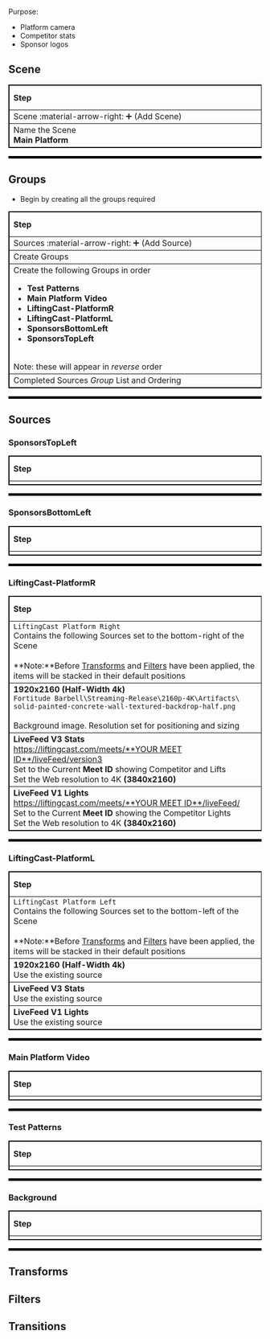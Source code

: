 Purpose:

- Platform camera
- Competitor stats
- Sponsor logos

## Scene
<style>
table, th, td {
  border: 1px solid black;
}
</style>
|  <div style="width:500px">Step</div>                       |             OBS ScreenShot                |
|:-----------------------------------------------------------|:-----------------------------------------:|
| Scene :material-arrow-right: :heavy_plus_sign: (Add Scene) | ![](artifacts/scenes/new-scene.png)       |
| Name the Scene <br><b>Main Platform</b>                    | ![](artifacts/scenes/main-platform/mp-scene-name.png)  |

<hr style="border:2px solid black">

## Groups

- Begin by creating all the groups required

| <div style="width:500px">Step</div>                               |        OBS Screenshot                                            |
|:------------------------------------------------------------------|:----------------------------------------------------------------:|
| Sources :material-arrow-right: :heavy_plus_sign:  (Add Source)    | ![](artifacts/scenes/new-sources.png)                            |
| Create Groups                                                     | ![](artifacts/scenes/sources-new-group.png)                      |
| Create the following Groups in order <b><br><ul>  <li>Test Patterns</li><li>Main Platform Video</li><li>LiftingCast-PlatformR</li><li>LiftingCast-PlatformL</li><li>SponsorsBottomLeft</li><li>SponsorsTopLeft</li></ul></b><br>Note: these will appear in *reverse* order | ![](artifacts/scenes/general-group-name.png) |
| Completed Sources *Group* List and Ordering                       |![](artifacts/scenes/main-platform/mp-group-list.png) |

<hr style="border:2px solid black">

## Sources

### SponsorsTopLeft

| <div style="width:500px">Step</div>                               |        OBS Screenshot                                            |
|:------------------------------------------------------------------|:----------------------------------------------------------------:|
|||

<hr style="border:2px solid black">

### SponsorsBottomLeft

| <div style="width:500px">Step</div>                               |        OBS Screenshot                                            |
|:------------------------------------------------------------------|:----------------------------------------------------------------:|
|||

<hr style="border:2px solid black">

### LiftingCast-PlatformR

| <div style="width:500px">Step</div>                               |        OBS Screenshot                                            |
|:------------------------------------------------------------------|:----------------------------------------------------------------:|
| `LiftingCast Platform Right` <br> Contains the following Sources set to the bottom-right of the Scene<br><br>**Note:**Before [Transforms](#transforms) and [Filters](#filters) have been applied, the items will be stacked in their default positions |  ![](artifacts/scenes/main-platform/mp-liftingcast-platformr.png) |
| **1920x2160 (Half-Width 4k)**<br>`Fortitude Barbell\Streaming-Release\2160p-4K\Artifacts\`<br>`solid-painted-concrete-wall-textured-backdrop-half.png`<br><br>Background image. Resolution set for positioning and sizing            | ![](artifacts/scenes/sources-new-image.png)![](artifacts/scenes/main-platform/mp-source-bg-exp.png)![](artifacts/scenes/main-platform/mp-source-bg-properties.png)  |
| **LiveFeed V3 Stats**<br>[https://liftingcast.com/meets/**YOUR MEET ID**/liveFeed/version3](https://liftingcast.com/)<br>Set to the Current **Meet ID** showing Competitor and Lifts<br>Set the Web resolution to 4K **(3840x2160)** | ![](artifacts/scenes/sources-new-browser.png)![](artifacts/scenes/main-platform/mp-source-livefeed-stats.png)  |
| **LiveFeed V1 Lights**<br>[https://liftingcast.com/meets/**YOUR MEET ID**/liveFeed/](https://liftingcast.com/)<br>Set to the Current **Meet ID** showing the Competitor Lights<br>Set the Web resolution to 4K **(3840x2160)**       | ![](artifacts/scenes/sources-new-browser.png)![](artifacts/scenes/main-platform/mp-source-livefeed-lights.png)  |

<hr style="border:2px solid black">

### LiftingCast-PlatformL

| <div style="width:500px">Step</div>                               |        OBS Screenshot                                            |
|:------------------------------------------------------------------|:----------------------------------------------------------------:|
| `LiftingCast Platform Left` <br> Contains the following Sources set to the bottom-left of the Scene<br><br>**Note:**Before [Transforms](#transforms) and [Filters](#filters) have been applied, the items will be stacked in their default positions |  ![](artifacts/scenes/main-platform/mp-liftingcast-platforml.png) |
| **1920x2160 (Half-Width 4k)**<br>Use the existing source | ![](artifacts/scenes/sources-new-image.png)![](artifacts/scenes/main-platform/mp-source-add-existing-bg.png)  |
| **LiveFeed V3 Stats**<br>Use the existing source  | ![](artifacts/scenes/sources-new-browser.png)![](artifacts/scenes/main-platform/mp-source-add-existing-stats.png)  |
| **LiveFeed V1 Lights**<br>Use the existing source | ![](artifacts/scenes/sources-new-browser.png)![](artifacts/scenes/main-platform/mp-source-add-existing-lights.png)  |

<hr style="border:2px solid black">

### Main Platform Video

| <div style="width:500px">Step</div>                               |        OBS Screenshot                                            |
|:------------------------------------------------------------------|:----------------------------------------------------------------:|
|||

<hr style="border:2px solid black">

### Test Patterns

| <div style="width:500px">Step</div>                               |        OBS Screenshot                                            |
|:------------------------------------------------------------------|:----------------------------------------------------------------:|
|||

<hr style="border:2px solid black">

### Background

| <div style="width:500px">Step</div>                               |        OBS Screenshot                                            |
|:------------------------------------------------------------------|:----------------------------------------------------------------:|
|||

<hr style="border:2px solid black">

## Transforms

## Filters

## Transitions
